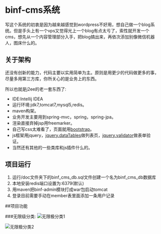 # binf-cms系统


写这个系统的初衷是因为越来越感觉到wordpress不好用，想自己做一个blog系统。但是手头上有一个vps又觉得光上一个blog有点太亏了，索性就开发一个cms，想先从一个内容管理部分入手，把blog搞出来，再依次添加别像微信机器人，图床什么的。


## 关于架构
还没有创新的能力，代码主要以实用简单为主。原则是用更少的代码做更多的事，尽量多用第三方库，你所关心的是业务上的东西。

所以也就是j2ee的老一套东西了:

* IDE:Intellij IDEA
* 运行环境:jdk7,tomcat7,mysql5,redis。
* maven构架。
* 业务开发主要用到spring-mvc，spring，spring-jpa。
* 渲染直接弃掉jsp用freemarker。
* 自己写css太难看了，页面就用[bootstrap](http://www.bootcss.com/)。
* js框架用jquery，[jquery.dataTables](http://https://datatables.net/)做列表页，[jquery.validator](http://niceue.com/validator/)做表单验证。
* 当然还有其他的一些类库和js插件什么的。



## 项目运行

1. 运行/doc文件夹下的binf_cms_db.sql文件创建一个名为binf_cms_db数据库
2. 本地安装redis端口设置为:6379(默认)
3. 用maven把binf-admin模块打成war包启动tomcat
4. 登录目前需要手动在member表里面添加一条用户记录


##项目功能

###无限级分类:
![无限极分类1](http://ww1.sinaimg.cn/large/7403d840gw1elupcb5ltyj211k0hvabr.jpg)

![无限极分类2](http://ww3.sinaimg.cn/large/7403d840gw1eluphv0y0gj211v0hj0ua.jpg)


